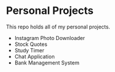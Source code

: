 # Personal Projects

This repo holds all of my personal projects.

* Instagram Photo Downloader
* Stock Quotes
* Study Timer
* Chat Application
* Bank Management System


